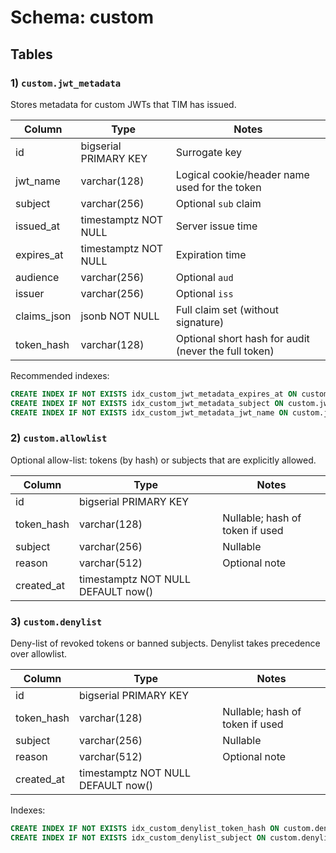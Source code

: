 # Schema: custom

## Tables

### 1) `custom.jwt_metadata`

Stores metadata for custom JWTs that TIM has issued.

| Column           | Type                 | Notes |
|------------------|----------------------|-------|
| id               | bigserial PRIMARY KEY| Surrogate key |
| jwt_name         | varchar(128)         | Logical cookie/header name used for the token |
| subject          | varchar(256)         | Optional `sub` claim |
| issued_at        | timestamptz NOT NULL | Server issue time |
| expires_at       | timestamptz NOT NULL | Expiration time |
| audience         | varchar(256)         | Optional `aud` |
| issuer           | varchar(256)         | Optional `iss` |
| claims_json      | jsonb NOT NULL       | Full claim set (without signature) |
| token_hash       | varchar(128)         | Optional short hash for audit (never the full token) |

Recommended indexes:
```sql
CREATE INDEX IF NOT EXISTS idx_custom_jwt_metadata_expires_at ON custom.jwt_metadata(expires_at);
CREATE INDEX IF NOT EXISTS idx_custom_jwt_metadata_subject ON custom.jwt_metadata(subject);
CREATE INDEX IF NOT EXISTS idx_custom_jwt_metadata_jwt_name ON custom.jwt_metadata(jwt_name);
```

### 2) `custom.allowlist`

Optional allow-list: tokens (by hash) or subjects that are explicitly allowed.

| Column       | Type                 | Notes |
|--------------|----------------------|-------|
| id           | bigserial PRIMARY KEY| |
| token_hash   | varchar(128)         | Nullable; hash of token if used |
| subject      | varchar(256)         | Nullable |
| reason       | varchar(512)         | Optional note |
| created_at   | timestamptz NOT NULL DEFAULT now() | |

### 3) `custom.denylist`

Deny-list of revoked tokens or banned subjects. Denylist takes precedence over allowlist.

| Column       | Type                 | Notes |
|--------------|----------------------|-------|
| id           | bigserial PRIMARY KEY| |
| token_hash   | varchar(128)         | Nullable; hash of token if used |
| subject      | varchar(256)         | Nullable |
| reason       | varchar(512)         | Optional note |
| created_at   | timestamptz NOT NULL DEFAULT now() | |

Indexes:
```sql
CREATE INDEX IF NOT EXISTS idx_custom_denylist_token_hash ON custom.denylist(token_hash);
CREATE INDEX IF NOT EXISTS idx_custom_denylist_subject ON custom.denylist(subject);
```
